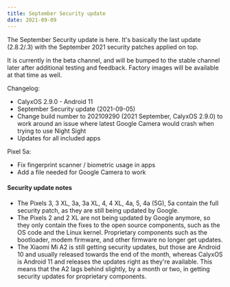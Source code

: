 ```yaml
---
title: September Security update
date: 2021-09-09
---
```


The September Security update is here. It's basically the last update (2.8.2/.3) with the September 2021 security patches applied on top.

It is currently in the beta channel, and will be bumped to the stable channel later after additional testing and feedback. Factory images will be available at that time as well.

Changelog:
* CalyxOS 2.9.0 - Android 11
* September Security update (2021-09-05)
* Change build number to 202109290 (2021 September, CalyxOS 2.9.0) to work around an issue where latest Google Camera would crash when trying to use Night Sight
* Updates for all included apps

Pixel 5a:
* Fix fingerprint scanner / biometric usage in apps
* Add a file needed for Google Camera to work

<div class="alert alert-info" markdown="0">
<h4>Security update notes</h4>
<ul>
<li>The Pixels 3, 3 XL, 3a, 3a XL, 4, 4 XL, 4a, 5, 4a (5G), 5a contain the full security patch, as they are still being updated by Google.</li>
<li>The Pixels 2 and 2 XL are not being updated by Google anymore, so they only contain the fixes to the open source components, such as the OS code and the Linux kernel. Proprietary components such as the bootloader, modem firmware, and other firmware no longer get updates.</li>
<li>The Xiaomi Mi A2 is still getting security updates, but those are Android 10 and usually released towards the end of the month, whereas CalyxOS is Android 11 and releases the updates right as they're available. This means that the A2 lags behind slightly, by a month or two, in getting security updates for proprietary components.</li>
</ul>
</div>